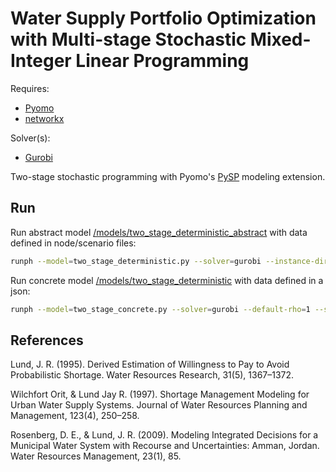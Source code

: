 # Water Supply Portfolio Optimization with Multi-stage Stochastic Mixed-Integer Linear Programming

Requires: 
- [Pyomo](https://github.com/Pyomo/pyomo)
- [networkx](https://networkx.org/)

Solver(s):
- [Gurobi](https://www.gurobi.com/)

Two-stage stochastic programming with Pyomo's [PySP](https://pyomo.readthedocs.io/en/stable/modeling_extensions/pysp.html) modeling extension.

## Run
Run abstract model [/models/two_stage_deterministic_abstract](./models/two_stage_deterministic_abstract) with data defined in node/scenario files: 
```bash
runph --model=two_stage_deterministic.py --solver=gurobi --instance-directory=nodedata --default-rho=1 --solution-writer=pyomo.pysp.plugins.csvsolutionwriter --termdiff-threshold=0.01 --max-iterations=20
```

Run concrete model [/models/two_stage_deterministic](./models/two_stage_deterministic) with data defined in a json:
```bash
runph --model=two_stage_concrete.py --solver=gurobi --default-rho=1 --solution-writer=pyomo.pysp.plugins.csvsolutionwriter --termdiff-threshold=0.01 --max-iterations=20
```


## References
Lund, J. R. (1995). Derived Estimation of Willingness to Pay to Avoid Probabilistic Shortage. Water Resources Research, 31(5), 1367–1372.

Wilchfort Orit, & Lund Jay R. (1997). Shortage Management Modeling for Urban Water Supply Systems. Journal of Water Resources Planning and Management, 123(4), 250–258.

Rosenberg, D. E., & Lund, J. R. (2009). Modeling Integrated Decisions for a Municipal Water System with Recourse and Uncertainties: Amman, Jordan. Water Resources Management, 23(1), 85.
